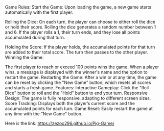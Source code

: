 Game Rules:
  Start the Game:
    Upon loading the game, a new game starts automatically with the first player.
    
  Rolling the Dice:
    On each turn, the player can choose to either roll the dice or hold their score.
    Rolling the dice generates a random number between 1 and 6.
    If the player rolls a 1, their turn ends, and they lose all points accumulated during that turn.
    
  Holding the Score:
    If the player holds, the accumulated points for that turn are added to their total score.
    The turn then passes to the other player.
    Winning the Game:
  
  The first player to reach or exceed 100 points wins the game.
  When a player wins, a message is displayed with the winner's name and the option to restart the game.
  Restarting the Game:
    After a win or at any time, the game can be reset by clicking the "New Game" button, which resets all scores and starts a fresh game.
    Features:
    Interactive Gameplay: Click the "Roll Dice" button to roll and the "Hold" button to end your turn.
    Responsive Design: The game is fully responsive, adapting to different screen sizes.
    Score Tracking: Displays both the player’s current score and the accumulated points for each turn.
    Game Reset: Easily restart the game at any time with the "New Game" button.
    
Here is the link: 
  https://zezoo296.github.io/Pig-Game/
